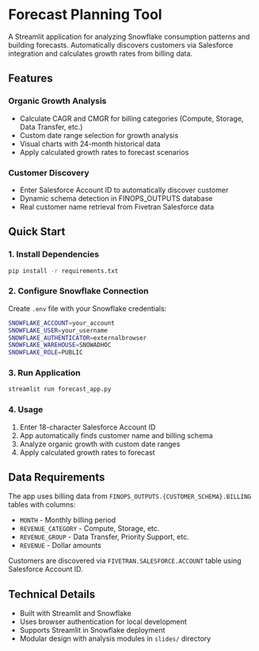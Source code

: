 # Forecast Planning Tool

A Streamlit application for analyzing Snowflake consumption patterns and building forecasts. Automatically discovers customers via Salesforce integration and calculates growth rates from billing data.

## Features

### Organic Growth Analysis
- Calculate CAGR and CMGR for billing categories (Compute, Storage, Data Transfer, etc.)
- Custom date range selection for growth analysis
- Visual charts with 24-month historical data
- Apply calculated growth rates to forecast scenarios

### Customer Discovery
- Enter Salesforce Account ID to automatically discover customer
- Dynamic schema detection in FINOPS_OUTPUTS database
- Real customer name retrieval from Fivetran Salesforce data

## Quick Start

### 1. Install Dependencies
```bash
pip install -r requirements.txt
```

### 2. Configure Snowflake Connection
Create `.env` file with your Snowflake credentials:
```bash
SNOWFLAKE_ACCOUNT=your_account
SNOWFLAKE_USER=your_username
SNOWFLAKE_AUTHENTICATOR=externalbrowser
SNOWFLAKE_WAREHOUSE=SNOWADHOC
SNOWFLAKE_ROLE=PUBLIC
```

### 3. Run Application
```bash
streamlit run forecast_app.py
```

### 4. Usage
1. Enter 18-character Salesforce Account ID
2. App automatically finds customer name and billing schema
3. Analyze organic growth with custom date ranges
4. Apply calculated growth rates to forecast

## Data Requirements

The app uses billing data from `FINOPS_OUTPUTS.{CUSTOMER_SCHEMA}.BILLING` tables with columns:
- `MONTH` - Monthly billing period
- `REVENUE_CATEGORY` - Compute, Storage, etc.
- `REVENUE_GROUP` - Data Transfer, Priority Support, etc.  
- `REVENUE` - Dollar amounts

Customers are discovered via `FIVETRAN.SALESFORCE.ACCOUNT` table using Salesforce Account ID.

## Technical Details

- Built with Streamlit and Snowflake
- Uses browser authentication for local development
- Supports Streamlit in Snowflake deployment
- Modular design with analysis modules in `slides/` directory
